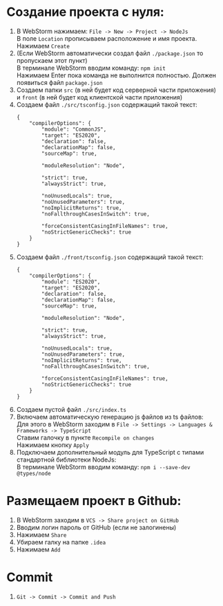 # Создание проекта с нуля:
1. В WebStorm нажимаем: `File -> New -> Project -> NodeJs`  
   В поле `Location` прописываем расположение и имя проекта.  
   Нажимаем `Create`  
2. (Если WebStorm автоматически создал файл `./package.json` то пропускаем этот пункт)  
   В терминале WebStorm вводим команду: `npm init`  
   Нажимаем Enter пока команда не выполнится полностью.
   Должен появиться файл `package.json`  
3. Создаем папки `src` (в ней будет код серверной части приложения)  
   и `front` (в ней будет код клиентской части приложения)
4. Создаем файл `./src/tsconfig.json` содержащий такой текст:  
   ```
   {
       "compilerOptions": {
           "module": "CommonJS",
           "target": "ES2020",
           "declaration": false,
           "declarationMap": false,
           "sourceMap": true,
        
           "moduleResolution": "Node",
        
           "strict": true,
           "alwaysStrict": true,
        
           "noUnusedLocals": true,
           "noUnusedParameters": true,
           "noImplicitReturns": true,
           "noFallthroughCasesInSwitch": true,
        
           "forceConsistentCasingInFileNames": true,
           "noStrictGenericChecks": true
       }
   }
   ```
5. Создаем файл `./front/tsconfig.json` содержащий такой текст:  
   ```
   {
       "compilerOptions": {
           "module": "ES2020",
           "target": "ES2020",
           "declaration": false,
           "declarationMap": false,
           "sourceMap": true,
        
           "moduleResolution": "Node",
        
           "strict": true,
           "alwaysStrict": true,
        
           "noUnusedLocals": true,
           "noUnusedParameters": true,
           "noImplicitReturns": true,
           "noFallthroughCasesInSwitch": true,
        
           "forceConsistentCasingInFileNames": true,
           "noStrictGenericChecks": true
       }
   }
   ```
6. Создаем пустой файл `./src/index.ts`  
7. Включаем автоматическую генерацию js файлов из ts файлов:  
   Для этого в WebStorm заходим в `File -> Settings -> Languages & Frameworks -> TypeScript`  
   Ставим галочку в пункте `Recompile on changes`  
   Нажимаем кнопку `Apply`  
8. Подключаем дополнительный модуль для TypeScript с типами стандартной библиотеки NodeJs:  
   В терминале WebStorm вводим команду: `npm i --save-dev @types/node`  

# Размещаем проект в Github:  
1. В WebStorm заходим в `VCS -> Share project on GitHub`  
2. Вводим логин пароль от GitHub (если не залогинены)  
3. Нажимаем `Share`  
4. Убираем галку на папке `.idea`  
5. Нажимаем `Add`  

# Commit
1. `Git -> Commit -> Commit and Push`